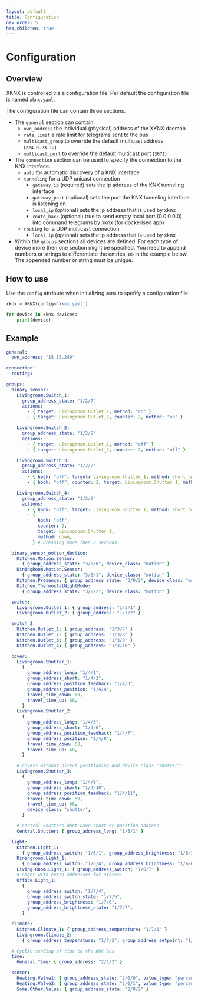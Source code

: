 ```yaml
---
layout: default
title: Configuration
nav_order: 5
has_children: true
---
```


# Configuration

## Overview

XKNX is controlled via a configuration file. Per default the configuration file is named `xknx.yaml`.

The configuration file can contain three sections.

- The `general` section can contain:
  - `own_address` the individual (physical) address of the XKNX daemon
  - `rate_limit` a rate limit for telegrams sent to the bus
  - `multicast_group` to override the default multicast address (`224.0.23.12`)
  - `multicast_port` to override the default multicast port (`3671`)
- The `connection` section can be used to specify the connection to the KNX interface.
  - `auto` for automatic discovery of a KNX interface
  - `tunneling` for a UDP unicast connection
    - `gateway_ip` (required) sets the ip address of the KNX tunneling interface
    - `gateway_port` (optional) sets the port the KNX tunneling interface is listening on
    - `local_ip` (optional) sets the ip address that is used by xknx
    - `route_back` (optional) true to send empty local port (0.0.0.0:0) into command telegrams by xknx (for dockerised app)
  - `routing` for a UDP multicast connection
    - `local_ip` (optional) sets the ip address that is used by xknx
- Within the `groups` sections all devices are defined. For each type of device more then one section might be specified. You need to append numbers or strings to differentiate the entries, as in the example below. The appended number or string must be unique.

## How to use

Use the `config` attribute when initializing `XKNX` to spefify a configuration file:

```python
xknx = XKNX(config='xknx.yaml')

for device in xknx.devices:
    print(device)
```

## [](#header-2)Example

```yaml
general:
  own_address: "15.15.249"

connection:
  routing:

groups:
  binary_sensor:
    Livingroom.Switch_1:
      group_address_state: "1/2/7"
      actions:
        - { target: Livingroom.Outlet_1, method: "on" }
        - { target: Livingroom.Outlet_2, counter: 2, method: "on" }

    Livingroom.Switch_2:
      group_address_state: "1/2/8"
      actions:
        - { target: Livingroom.Outlet_1, method: "off" }
        - { target: Livingroom.Outlet_2, counter: 2, method: "off" }

    Livingroom.Switch_3:
      group_address_state: "1/2/2"
      actions:
        - { hook: "off", target: Livingroom.Shutter_1, method: short_up }
        - { hook: "off", counter: 2, target: Livingroom.Shutter_1, method: up } # Pressing more then 2 seconds

    Livingroom.Switch_4:
      group_address_state: "1/2/3"
      actions:
        - { hook: "off", target: Livingroom.Shutter_1, method: short_down }
        - {
            hook: "off",
            counter: 2,
            target: Livingroom.Shutter_1,
            method: down,
          } # Pressing more then 2 seconds

  binary_sensor_motion_dection:
    Kitchen.Motion.Sensor:
      { group_address_state: "3/0/0", device_class: "motion" }
    DiningRoom.Motion.Sensor:
      { group_address_state: "3/0/1", device_class: "motion" }
    Kitchen.Presence: { group_address_state: "3/0/2", device_class: "motion" }
    Kitchen.ThermostatNightMode:
      { group_address_state: "3/0/2", device_class: "motion" }

  switch:
    Livingroom.Outlet_1: { group_address: "1/3/1" }
    Livingroom.Outlet_2: { group_address: "1/3/2" }

  switch 2:
    Kitchen.Outlet_1: { group_address: "1/3/7" }
    Kitchen.Outlet_2: { group_address: "1/3/8" }
    Kitchen.Outlet_3: { group_address: "1/3/9" }
    Kitchen.Outlet_4: { group_address: "1/3/10" }

  cover:
    Livingroom.Shutter_1:
      {
        group_address_long: "1/4/1",
        group_address_short: "1/4/2",
        group_address_position_feedback: "1/4/3",
        group_address_position: "1/4/4",
        travel_time_down: 50,
        travel_time_up: 60,
      }
    Livingroom.Shutter_2:
      {
        group_address_long: "1/4/5",
        group_address_short: "1/4/6",
        group_address_position_feedback: "1/4/7",
        group_address_position: "1/4/8",
        travel_time_down: 50,
        travel_time_up: 60,
      }

    # Covers without direct positioning and device class "shutter":
    Livingroom.Shutter_3:
      {
        group_address_long: "1/4/9",
        group_address_short: "1/4/10",
        group_address_position_feedback: "1/4/11",
        travel_time_down: 50,
        travel_time_up: 60,
        device_class: "shutter",
      }

    # Central Shutters dont have short or position address
    Central.Shutter: { group_address_long: "1/5/1" }

  light:
    Kitchen.Light_1:
      { group_address_switch: "1/6/1", group_address_brightness: "1/6/3" }
    Diningroom.Light_1:
      { group_address_switch: "1/6/4", group_address_brightness: "1/6/6" }
    Living-Room.Light_1: { group_address_switch: "1/6/7" }
    # Light with extra addresses for states:
    Office.Light_1:
      {
        group_address_switch: "1/7/4",
        group_address_switch_state: "1/7/5",
        group_address_brightness: "1/7/6",
        group_address_brightness_state: "1/7/7",
      }

  climate:
    Kitchen.Climate_1: { group_address_temperature: "1/7/1" }
    Livingroom.Climate_2:
      { group_address_temperature: "1/7/2", group_address_setpoint: "1/7/3" }

  # Cyclic sending of time to the KNX bus
  time:
    General.Time: { group_address: "2/1/2" }

  sensor:
    Heating.Valve1: { group_address_state: "2/0/0", value_type: "percent" }
    Heating.Valve2: { group_address_state: "2/0/1", value_type: "percent" }
    Some.Other.Value: { group_address_state: "2/0/2" }
```
